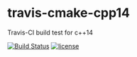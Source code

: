 # travis-cmake-cpp14

Travis-CI build test for c++14

[![Build Status](https://travis-ci.org/sidsryu/travis-cmake-cpp14.svg?branch=master)][travis]
[![license](https://img.shields.io/github/license/mashape/apistatus.svg?maxAge=2592000)][license]

[travis]: https://travis-ci.org/sidsryu/travis-cmake-cpp14
[license]: https://github.com/sidsryu/travis-cmake-cpp14/blob/master/LICENSE
